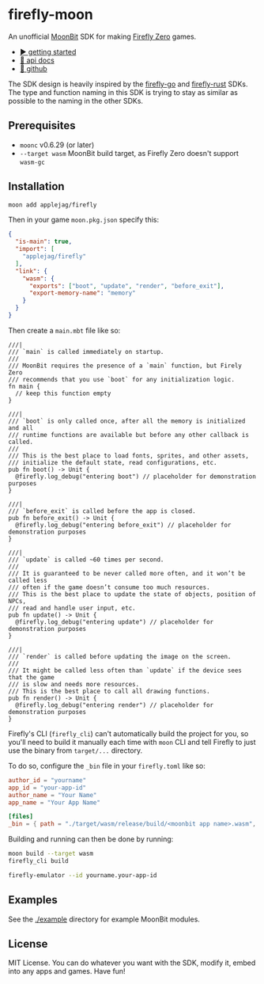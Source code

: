 <!--
SPDX-FileCopyrightText: 2025 Kalle Fagerberg

SPDX-License-Identifier: CC0-1.0
-->

# firefly-moon

An unofficial [MoonBit](https://www.moonbitlang.com/) SDK for making
[Firefly Zero](https://fireflyzero.com/) games.

* [▶️ getting started](https://docs.fireflyzero.com/dev/getting-started/)
* [📄 api docs](https://mooncakes.io/docs/applejag/firefly)
* [🐰 github](https://github.com/firefly-zero/firefly-moon)

The SDK design is heavily inspired by the [firefly-go](https://github.com/firefly-zero/firefly-go)
and [firefly-rust](https://github.com/firefly-zero/firefly-rust) SDKs.
The type and function naming in this SDK is trying to stay as similar as
possible to the naming in the other SDKs.

## Prerequisites

* `moonc` v0.6.29 (or later)
* `--target wasm` MoonBit build target, as Firefly Zero doesn't support `wasm-gc`

## Installation

```bash
moon add applejag/firefly
```

Then in your game `moon.pkg.json` specify this:

```json
{
  "is-main": true,
  "import": [
    "applejag/firefly"
  ],
  "link": {
    "wasm": {
      "exports": ["boot", "update", "render", "before_exit"],
      "export-memory-name": "memory"
    }
  }
}
```

Then create a `main.mbt` file like so:

```moonbit
///|
/// `main` is called immediately on startup.
///
/// MoonBit requires the presence of a `main` function, but Firely Zero
/// recommends that you use `boot` for any initialization logic.
fn main {
  // keep this function empty
}

///|
/// `boot` is only called once, after all the memory is initialized and all
/// runtime functions are available but before any other callback is called.
///
/// This is the best place to load fonts, sprites, and other assets,
/// initialize the default state, read configurations, etc.
pub fn boot() -> Unit {
  @firefly.log_debug("entering boot") // placeholder for demonstration purposes
}

///|
/// `before_exit` is called before the app is closed.
pub fn before_exit() -> Unit {
  @firefly.log_debug("entering before_exit") // placeholder for demonstration purposes
}

///|
/// `update` is called ~60 times per second.
///
/// It is guaranteed to be never called more often, and it won’t be called less
/// often if the game doesn’t consume too much resources.
/// This is the best place to update the state of objects, position of NPCs,
/// read and handle user input, etc.
pub fn update() -> Unit {
  @firefly.log_debug("entering update") // placeholder for demonstration purposes
}

///|
/// `render` is called before updating the image on the screen.
///
/// It might be called less often than `update` if the device sees that the game
/// is slow and needs more resources.
/// This is the best place to call all drawing functions.
pub fn render() -> Unit {
  @firefly.log_debug("entering render") // placeholder for demonstration purposes
}
```

Firefly's CLI (`firefly_cli`) can't automatically build the project for you,
so you'll need to build it manually each time with `moon` CLI and tell Firefly
to just use the binary from `target/...` directory.

To do so, configure the `_bin` file in your `firefly.toml` like so:

```toml
author_id = "yourname"
app_id = "your-app-id"
author_name = "Your Name"
app_name = "Your App Name"

[files]
_bin = { path = "./target/wasm/release/build/<moonbit app name>.wasm", copy = true }
```

Building and running can then be done by running:

```bash
moon build --target wasm
firefly_cli build

firefly-emulator --id yourname.your-app-id
```

## Examples

See the [./example](./example) directory for example MoonBit modules.

## License

MIT License. You can do whatever you want with the SDK, modify it,
embed into any apps and games. Have fun!
